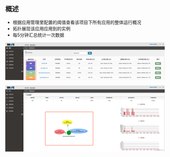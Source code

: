 ## 概述

* 根据应用管理里配置的阈值查看该项目下所有应用的整体运行概况
* 拓扑展现该应用应用到的实例
* 每5分钟汇总统计一次数据

![](images/screenshot_1565062247680.png)

![](images/screenshot_1565062254914.png)